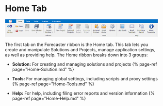 # Home Tab

<!--![Home Tab Ribbon](/reference/Getting-started/imgs/HomeTab.png) -->
![Home Tab Ribbon](/getting-started/imgs/Home_Ribbon.png)

The first tab on the Forecaster ribbon is the Home tab.  This tab lets you create and manipulate Solutions and Projects, manage application settings, as well as providing help. The Home ribbon breaks down into 3 groups:


- **Solution:** For creating and managing solutions and projects
{% page-ref page="Home-Solution.md" %}

- **Tools:** For managing global settings, including scripts and proxy settings
{% page-ref page="Home-Tools.md" %}

- **Help:** For help, including filing error reports and version information
{% page-ref page="Home-Help.md" %}


  